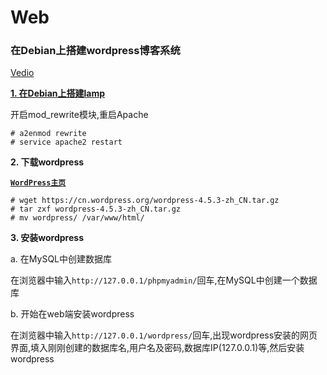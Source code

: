 # **Web**

### **在Debian上搭建wordpress博客系统**

[Vedio](http://www.imooc.com/learn/547)

[**1. 在Debian上搭建lamp**](https://github.com/skylens/LinuxNote/tree/master/Debian/web/lamp/)

开启mod_rewrite模块,重启Apache

```
# a2enmod rewrite
# service apache2 restart
```

**2. 下载wordpress**

[**```WordPress主页```**](https://cn.wordpress.org/)

```
# wget https://cn.wordpress.org/wordpress-4.5.3-zh_CN.tar.gz
# tar zxf wordpress-4.5.3-zh_CN.tar.gz
# mv wordpress/ /var/www/html/
```

**3. 安装wordpress**

a. 在MySQL中创建数据库

  在浏览器中输入```http://127.0.0.1/phpmyadmin/```回车,在MySQL中创建一个数据库

b. 开始在web端安装wordpress

  在浏览器中输入```http://127.0.0.1/wordpress/```回车,出现wordpress安装的网页界面,填入刚刚创建的数据库名,用户名及密码,数据库IP(127.0.0.1)等,然后安装wordpress

